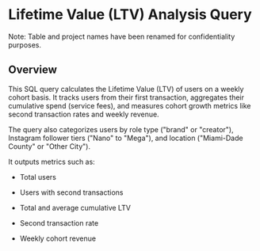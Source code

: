 # Lifetime Value (LTV) Analysis Query

Note: Table and project names have been renamed for confidentiality purposes.

## Overview

This SQL query calculates the Lifetime Value (LTV) of users on a weekly cohort basis. It tracks users from their first transaction, aggregates their cumulative spend (service fees), and measures cohort growth metrics like second transaction rates and weekly revenue.

The query also categorizes users by role type ("brand" or "creator"), Instagram follower tiers ("Nano" to "Mega"), and location ("Miami-Dade County" or "Other City").

It outputs metrics such as:

- Total users

- Users with second transactions

- Total and average cumulative LTV

- Second transaction rate

- Weekly cohort revenue
